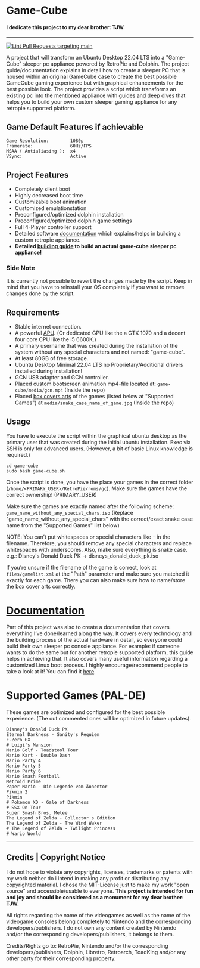 # Game-Cube

#### **I dedicate this project to my dear brother: TJW.**

---

[![Lint Pull Requests targeting main](https://github.com/PortalMario/game-cube/actions/workflows/shellcheck_main-pr-linter.yml/badge.svg)](https://github.com/PortalMario/game-cube/actions/workflows/shellcheck_main-pr-linter.yml)

A project that will transform an Ubuntu Desktop 22.04 LTS into a "Game-Cube" sleeper pc appliance powered by RetroPie and Dolphin. The project guide/documentation explains in detail how to create a sleeper PC that is housed within an original GameCube case to create the best possible GameCube gaming experience but with graphical enhancements for the best possible look. The project provides a script which transforms an existing pc into the mentioned appliance with guides and deep dives that helps you to build your own custom sleeper gaming appliance for any retropie supported platform.

## Game Default Features if achievable
```
Game Resolution:        1080p
Framerate:              60Hz/FPS 
MSAA ( Antialiasing ):  x4
VSync:                  Active
```

## Project Features
- Completely silent boot
- Highly decreased boot time
- Customizable boot animation
- Customized emulationstation
- Preconfigured/optimized dolphin installation
- Preconfigured/optimized dolphin game settings
- Full 4-Player controller support
- Detailed software [documentation](./docs/0%20-%20Introduction%20and%20Goals.md) which explains/helps in building a custom retropie appliance.
- **Detailed [building guide](./docs/0%20-%20Introduction%20and%20Goals.md) to build an actual game-cube sleeper pc appliance!**

### Side Note
It is currently not possible to revert the changes made by the script. Keep in mind that you have to reinstall your OS completely if you want to remove changes done by the script.

## Requirements
- Stable internet connection.
- A powerful [APU](./docs/2%20-%20Hardware/2.1%20-%20Requirements%20and%20Teardown/2.1.1%20-%20Hardware%20Requirements.md). (Or dedicated GPU like the a GTX 1070 and a decent four core CPU like the i5 6600K.)
- A primary username that was created during the installation of the system without any special characters and not named: "game-cube".
- At least 80GB of free storage.
- Ubuntu Desktop Minimal 22.04 LTS no Proprietary/Additional drivers installed during installation!
- GCN USB adapter and GCN controller.
- Placed custom bootscreen animation mp4-file located at: `game-cube/media/gcn.mp4` (Inside the repo)
- Placed [box covers arts](./docs/1%20-%20Software/1.2%20-%20Software%20Installation%20and%20Configuration/1.2.5%20-%20Game%20Box%20Cover%20Arts.md) of the games (listed below at "Supported Games") at
  `media/snake_case_name_of_game.jpg` (Inside the repo)

## Usage
You have to execute the script within the graphical ubuntu desktop as the primary user that was created during the initial ubuntu installation. Exec via SSH is only for advanced users. (However, a bit of basic Linux knowledge is required.)
```
cd game-cube
sudo bash game-cube.sh
```
Once the script is done, you have the place your games in the correct folder (`/home/<PRIMARY_USER>/RetroPie/roms/gc`). Make sure the games have the correct ownership! (PRIMARY_USER)

Make sure the games are exactly named after the following scheme:
`game_name_without_any_special_chars.iso` (Replace "game_name_without_any_special_chars" with the correct/exact snake case name from the "Supported Games" list below) 

NOTE: You can’t put whitespaces or special characters like `'` in the filename. Therefore, you should remove any special characters and replace whitespaces with underscores. Also, make sure everything is snake case. e.g.: Disney's Donald Duck PK -> disneys_donald_duck_pk.iso

If you’re unsure if the filename of the game is correct, look at `files/gamelist.xml` at the "Path" parameter and make sure you matched it exactly for each game. There you can also make sure how to name/store the box cover arts correctly.

# [Documentation](./docs/0%20-%20Introduction%20and%20Goals.md)
Part of this project was also to create a documentation that covers everything I’ve done/learned along the way. It covers every technology and the building process of the actual hardware in detail, so everyone could build their own sleeper pc console appliance. For example: if someone wants to do the same but for another retropie supported platform, this guide helps in achieving that. It also covers many useful information regarding a customized Linux boot process. I highly encourage/recommend people to take a look at it! You can find it [here](./docs/0%20-%20Introduction%20and%20Goals.md).

# Supported Games (PAL-DE)
These games are optimized and configured for the best possible experience. (The out commented ones will be optimized in future updates).
```
Disney's Donald Duck PK
Eternal Darkness - Sanity's Requiem
F-Zero GX
# Luigi's Mansion
Mario Golf - Toadstool Tour
Mario Kart - Double Dash
Mario Party 4
Mario Party 5
Mario Party 6
Mario Smash Football
Metroid Prime
Paper Mario - Die Legende vom Äonentor
Pikmin 2
Pikmin
# Pokemon XD - Gale of Darkness
# SSX On Tour
Super Smash Bros. Melee
The Legend of Zelda - Collector's Edition
The Legend of Zelda - The Wind Waker
# The Legend of Zelda - Twilight Princess
# Wario World
```
----------------------
## Credits | Copyright Notice
I do not hope to violate any copyrights, licenses, trademarks or patents with my work neither do i intend in making any profit or distributing any copyrighted material. I chose the MIT-License just to make my work "open source" and accessible/usable to everyone. **This project is intended for fun and joy and should be considered as a monument for my dear brother: TJW.**

All rights regarding the name of the videogames as well as the name of the videogame consoles belong completely to Nintendo and the corresponding developers/publishers. I do not own any content created by Nintendo and/or the corresponding developers/publishers, it belongs to them. 

Credits/Rights go to: RetroPie, Nintendo and/or the corresponding developers/publishers, Dolphin, Libretro, Retroarch, ToadKing and/or any other party for their corresponding property.
